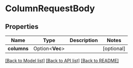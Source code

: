 # ColumnRequestBody

## Properties

Name | Type | Description | Notes
------------ | ------------- | ------------- | -------------
**columns** | Option<**Vec<String>**> |  | [optional]

[[Back to Model list]](../README.md#documentation-for-models) [[Back to API list]](../README.md#documentation-for-api-endpoints) [[Back to README]](../README.md)


